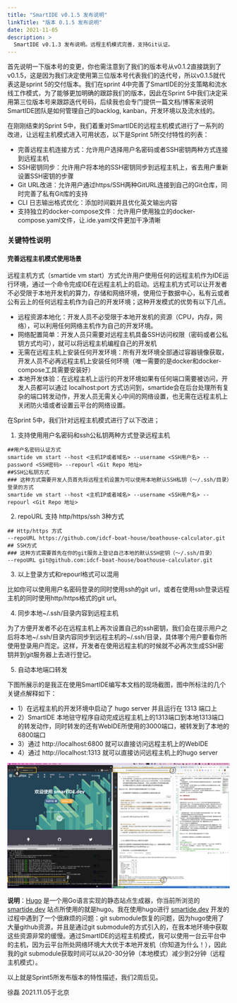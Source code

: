 ```yaml
---
title: "SmartIDE v0.1.5 发布说明"
linkTitle: "版本 0.1.5 发布说明"
date: 2021-11-05
description: >
  SmartIDE v0.1.3 发布说明。远程主机模式完善，支持Git认证。
---
```


首先说明一下版本号的变更，你也需注意到了我们的版本号从v0.1.2直接跳到了v0.1.5，这是因为我们决定使用第三位版本号代表我们的迭代号，所以v0.1.5就代表这是sprint 5的交付版本。我们在sprint 4中完善了SmartIDE的分支策略和流水线工作模式，为了能够更加明确的跟踪我们的版本，因此在Sprint 5中我们决定采用第三位版本号来跟踪迭代号码，后续我也会专门提供一篇文档/博客来说明SmartIDE团队是如何管理自己的backlog, kanban，开发环境以及流水线的。

在刚刚结束的Sprint 5中，我们着重对SmartIDE的远程主机模式进行了一系列的改进，让远程主机模式进入可用状态，以下是Sprint 5所交付特性的列表：

- 完善远程主机连接方式：允许用户选择用户名密码或者SSH密钥两种方式连接到远程主机
- SSH密钥同步：允许用户将本地的SSH密钥同步到远程主机上，省去用户重新设置SSH密钥的步骤
- Git URL改进：允许用户通过https/SSH两种GitURL连接到自己的Git仓库，同时完善了私有Git库的支持
- CLI 日志输出格式优化：添加时间戳并且优化英文输出内容
- 支持独立的docker-compose文件：允许用户使用独立的docker-compose.yaml文件，让.ide.yaml文件更加干净清晰

### 关键特性说明

#### 完善远程主机模式使用场景

远程主机方式（smartide vm start）方式允许用户使用任何的远程主机作为IDE运行环境，通过一个命令完成IDE在远程主机上的启动。远程主机方式可以让开发者不必受限于本地开发机的算力，存储和网络环境，使用位于数据中心，私有云或者公有云上的任何远程主机作为自己的开发环境；这种开发模式的优势有以下几点。

- 远程资源本地化：开发人员不必受限于本地开发机的资源（CPU，内存，网络），可以利用任何网络主机作为自己的开发环境。
- 网络配置简单：开发人员只需要对远程主机具备SSH访问权限（密码或者公私钥方式均可），就可以将远程主机编程自己的开发机
- 无需在远程主机上安装任何开发环境：所有开发环境全部通过容器镜像获取，开发人员不必再远程主机上安装任何环境（唯一需要的是docker和docker-compose工具需要安装好）
- 本地开发体验：在远程主机上运行的开发环境如果有任何端口需要被访问，开发人员都可以通过 localhost:port 方式访问到，smartide会在后台处理所有复杂的端口转发动作，开发人员无需关心中间的网络设置，也无需在远程主机上关闭防火墙或者设置云平台的网络设置。

在Sprint 5中，我们针对远程主机模式进行了以下改进；

1. 支持使用用户名密码和ssh公私钥两种方式登录远程主机

```shell
##用户名密码认证方式
smartide vm start --host <主机IP或者域名> --username <SSH用户名> --password <SSH密码> --repourl <Git Repo 地址>
##SSH公私钥方式
### 这种方式需要开发人员首先将远程主机设置为可以使用本地默认SSH私钥（～/.ssh/目录）登录的方式
smartide vm start --host <主机IP或者域名> --username <SSH用户名> --repourl <Git Repo 地址>
```

2. repoURL 支持 http/https/ssh 3种方式

```shell
## Http/https 方式
--repoURL https://github.com/idcf-boat-house/boathouse-calculator.git
## SSH方式
### 这种方式需要首先在你的git服务上登记自己本地的默认SSH密钥（～/.ssh/目录）
--repoURL git@github.com:idcf-boat-house/boathouse-calculator.git
```

3. 以上登录方式和repourl格式可以混用

比如你可以使用用户名密码登录的同时使用ssh的git url，或者在使用ssh登录远程主机的同时使用http/https格式的git url。

4. 同步本地~/.ssh/目录内容到远程主机

为了方便开发者不必在远程主机上再次设置自己的ssh密钥，我们会在提示用户之后将本地~/.ssh/目录内容同步到远程主机的~/.ssh/目录，具体哪个用户要看你所使用登录用户而定。这样，开发者在使用远程主机的时候就不必再次生成SSH密钥并到git服务器上去进行登记。

5. 自动本地端口转发

下图所展示的是我正在使用SmartIDE编写本文档的现场截图，图中所标注的几个关键点解释如下：

- 1）在远程主机的开发环境中启动了 hugo server 并且运行在 1313 端口上
- 2）SmartIDE 本地驻守程序自动完成远程主机上的1313端口到本地1313端口的转发动作，同时转发的还有WebIDE所使用的3000端口，被转发到了本地的6800端口
- 3）通过 http://localhost:6800 就可以直接访问远程主机上的WebIDE
- 4）通过 http://localhost:1313 就可以直接访问远程主机上的hugo server

![](images/local-port-forwarding.png)

**说明**：[Hugo](https://gohugo.io/) 是一个用Go语言实现的静态站点生成器，你当前所浏览的 [smartide.dev](https://smartide.dev) 站点所使用的就是hugo。我在使用hugo进行 [smartide.dev](https://smartide.dev) 开发的过程中遇到了一个很麻烦的问题：git submodule恢复的问题，因为hugo使用了大量github资源，并且是通过git submodule的方式引入的，在我本地环境中获取这些资源非常的缓慢。通过SmartIDE的远程主机模式，我可以使用一台云平台中的主机，因为云平台所处网络环境大大优于本地开发机（你知道为什么！），因此我的git submodule获取时间可以从20-30分钟（本地模式）减少到2分钟（远程主机模式）。

以上就是Sprint5所发布版本的特性描述，我们2周后见。

徐磊
2021.11.05于北京

